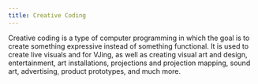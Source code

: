 ```yaml
---
title: Creative Coding
---
```

Creative coding is a type of computer programming in which the goal is to create something expressive instead of something functional. It is used to create live visuals and for VJing, as well as creating visual art and design, entertainment, art installations, projections and projection mapping, sound art, advertising, product prototypes, and much more. 
